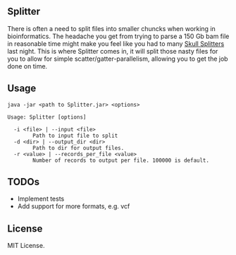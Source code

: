 Splitter
--------

There is often a need to split files into smaller chuncks when working in bioinformatics. The headache you get from trying to parse a 150 Gb bam file in reasonable time might make you feel like you had to many [Skull Splitters](http://beeradvocate.com/beer/profile/118/402) last night. This is where Splitter comes in, it will split those nasty files for you to allow for simple scatter/gatter-parallelism, allowing you to get the job done on time.

Usage
-----
`java -jar <path to Splitter.jar> <options>`

	Usage: Splitter [options] 

	  -i <file> | --input <file>
	        Path to input file to split
	  -d <dir> | --output_dir <dir>
	        Path to dir for output files.
	  -r <value> | --records_per_file <value>
	        Number of records to output per file. 100000 is default.

TODOs
-----
* Implement tests
* Add support for more formats, e.g. vcf

License
-------
MIT License.
